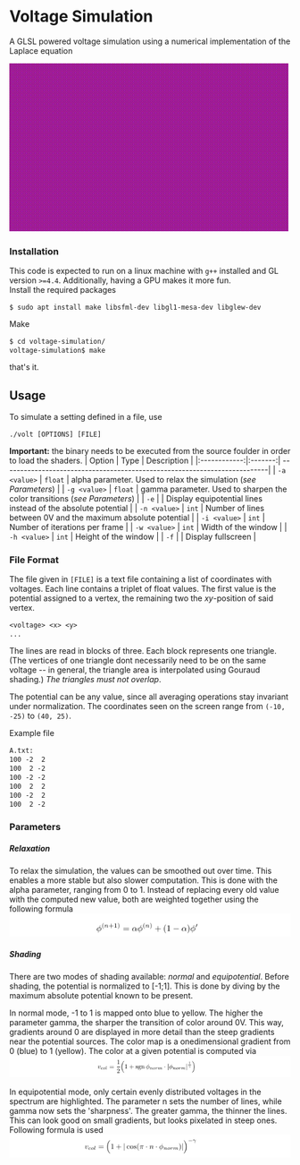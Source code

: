# Voltage Simulation
A GLSL powered voltage simulation using a numerical implementation of the Laplace equation

![cool gif of it working](https://raw.githubusercontent.com/nodatapoints/voltage-simulation/master/doc/img/title.gif)

### Installation
This code is expected to run on a linux machine with `g++` installed and GL version `>=4.4`. Additionally, having a GPU makes it more fun.<br>
Install the required packages
```
$ sudo apt install make libsfml-dev libgl1-mesa-dev libglew-dev
```
Make
```
$ cd voltage-simulation/
voltage-simulation$ make
```
that's it.

## Usage
To simulate a setting defined in a file, use
```
./volt [OPTIONS] [FILE]
```
**Important:** the binary needs to be executed from the source foulder in order to load the shaders.
| Option       | Type    | Description                                                               |
|:------------:|:-------:| --------------------------------------------------------------------------|
| `-a <value>` | `float` | alpha parameter. Used to relax the simulation (_see Parameters_)          |
| `-g <value>` | `float` | gamma parameter. Used to sharpen the color transitions (_see Parameters_) |
| `-e`         |         | Display equipotential lines instead of the absolute potential             |
| `-n <value>` | `int`   | Number of lines between 0V and the maximum absolute potential             |
| `-i <value>` | `int`   | Number of iterations per frame                                            |
| `-w <value>` | `int`   | Width of the window                                                       |
| `-h <value>` | `int`   | Height of the window                                                      |
| `-f`         |         | Display fullscreen                                                        |
### File Format
The file given in `[FILE]` is a text file containing a list of coordinates with voltages. Each line contains a triplet of float values. The first value is the potential assigned to a vertex, the remaining two the $xy$-position of said vertex.
```
<voltage> <x> <y>
...
```
The lines are read in blocks of three. Each block represents one triangle. (The vertices of one triangle dont necessarily need to be on the same voltage -- in general, the triangle area is interpolated using Gouraud shading.) _The triangles must not overlap_.

The potential can be any value, since all averaging operations stay invariant under normalization. The coordinates seen on the screen range from `(-10, -25)` to `(40, 25)`.

Example file
```
A.txt:
100 -2  2
100  2 -2
100 -2 -2
100  2  2
100 -2  2
100  2 -2
```
### Parameters
##### Relaxation
To relax the simulation, the values can be smoothed out over time. This enables a more stable but also slower computation. This is done with the alpha parameter, ranging from 0 to 1. Instead of replacing every old value with the computed new value, both are weighted together using the following formula
![](https://raw.githubusercontent.com/nodatapoints/voltage-simulation/master/doc/img/formula0.png)
##### Shading
There are two modes of shading available: _normal_ and _equipotential_. Before shading, the potential is normalized to [-1;1]. This is done by diving by the maximum absolute potential known to be present.

In normal mode, -1 to 1 is mapped onto blue to yellow. The higher the parameter gamma, the sharper the transition of color around 0V. This way, gradients around 0 are displayed in more detail than the steep gradients near the potential sources. The color map is a onedimensional gradient from 0 (blue) to 1 (yellow). The color at a given potential is computed via
![](https://raw.githubusercontent.com/nodatapoints/voltage-simulation/master/doc/img/formula1.png)

In equipotential mode, only certain evenly distributed voltages in the spectrum are highlighted. The parameter n sets the number of lines, while gamma now sets the 'sharpness'. The greater gamma, the thinner the lines. This can look good on small gradients, but looks pixelated in steep ones. Following formula is used
![](https://raw.githubusercontent.com/nodatapoints/voltage-simulation/master/doc/img/formula2.png)
